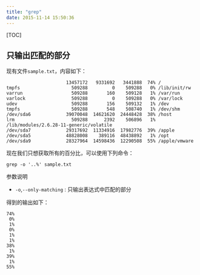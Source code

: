 ```yaml
---
title: "grep"
date: 2015-11-14 15:50:36
---
```

[TOC]

## 只输出匹配的部分

现有文件`sample.txt`，内容如下：
```
                      13457172   9331692   3441888  74% /
tmpfs                   509288         0    509288   0% /lib/init/rw
varrun                  509288       160    509128   1% /var/run
varlock                 509288         0    509288   0% /var/lock
udev                    509288       156    509132   1% /dev
tmpfs                   509288       548    508740   1% /dev/shm
/dev/sda6             39070048  14621620  24448428  38% /host
lrm                     509288      2392    506896   1% /lib/modules/2.6.28-11-generic/volatile
/dev/sda7             29317692  11334916  17982776  39% /apple
/dev/sda5             48828008    389116  48438892   1% /opt
/dev/sda9             28327964  14598436  12290508  55% /apple/vmware
```
现在我们只想获取所有的百分比，可以使用下列命令：

```
grep -o '..%' sample.txt
```

参数说明

- `-o`,`--only-matching` : 只输出表达式中匹配的部分

得到的输出如下：
```
74%
 0%
 1%
 0%
 1%
 1%
38%
 1%
39%
 1%
55%
```
